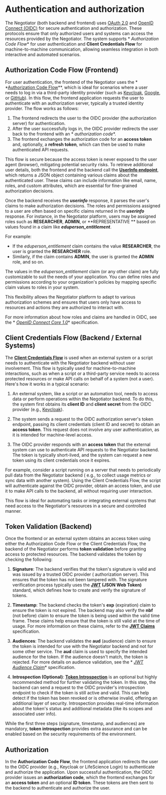 # Authentication and authorization

The Negotiator (both backend and frontend) uses [OAuth 2.0](https://oauth.net/2/)
and [OpenID Connect (OIDC)](https://openid.net/connect/) for secure authentication and authorization. These protocols
ensure that only authorized users and systems can access the resources provided by the Negotiator. The system supports *
*Authorization Code Flow** for user authentication and **Client Credentials Flow** for machine-to-machine communication,
allowing seamless integration in both interactive and automated scenarios.

## Authorization Code Flow (Frontend)

For user authentication, the frontend of the Negotiator uses the *
*[Authorization Code Flow](https://oauth.net/2/grant-types/authorization-code/)**, which is ideal for scenarios where a
user needs to log in via a third-party identity provider (such
as [Keycloak](https://www.keycloak.org/), [Google](https://developers.google.com/identity),
or [GitHub](https://docs.github.com/en/free-pro-team@latest/developers/apps/building-oauth-apps/creating-an-oauth-app)).
In this flow, the frontend application requests the user to authenticate with an authorization server, typically a
trusted identity provider. The flow works as follows:

1. The frontend redirects the user to the OIDC provider (the authorization server) for authentication.
2. After the user successfully logs in, the OIDC provider redirects the user back to the frontend with an *
   *authorization code**.
3. The frontend exchanges the authorization code for an **access token** and, optionally, a **refresh token**, which can
   then be used to make authenticated API requests.

This flow is secure because the access token is never exposed to the user agent (browser), mitigating potential security
risks.
To retrieve additional user details, both the frontend and the backend call the
**[UserInfo endpoint](https://openid.net/specs/openid-connect-core-1_0.html#UserInfoEndpoint)**, which returns a JSON
object containing various claims about the authenticated user. These claims can include information like email, name,
roles, and custom attributes, which are essential for fine-grained authorization decisions.

Once the backend receives the _**userinfo**_ response, it parses the user's claims to make authorization decisions. The
roles and permissions assigned to a user are often based on specific claims returned in the **_userinfo_** response. For
instance, in the Negotiator platform, users may be assigned roles such as **RESEARCHER**, **ADMIN**, or **REPRESENTATIVE
** based on values found in a claim like **_eduperson_entitlement_**.

For example:

- If the *eduperson_entitlement* claim contains the value **RESEARCHER**, the user is granted the **RESEARCHER** role.
- Similarly, if the claim contains **ADMIN**, the user is granted the **ADMIN** role, and so on.

The values in the *eduperson_entitlement* claim (or any other claim) are fully customizable to suit the needs of your
application. You can define roles and permissions according to your organization's policies by mapping specific claim
values to roles in your system.

This flexibility allows the Negotiator platform to adapt to various authorization schemes and ensures that users only
have access to resources and actions they are authorized to interact with.

For more information about how roles and claims are handled in OIDC, see the *
*[OpenID Connect Core 1.0](https://openid.net/specs/openid-connect-core-1_0.html)** specification.

## Client Credentials Flow (Backend / External Systems)

The **[Client Credentials Flow](https://oauth.net/2/grant-types/client-credentials/)** is used when an external system
or a script needs to authenticate with the Negotiator backend without user involvement. This flow is typically used for
machine-to-machine interactions, such as when a script or a third-party service needs to access protected resources or
make API calls on behalf of a system (not a user). Here's how it works in a typical scenario:

1. An external system, like a script or an automation tool, needs to access data or perform operations within the
   Negotiator backend. To do this, the system first obtains its **client ID** and **client secret** from the OIDC
   provider (e.g., [Keycloak](https://www.keycloak.org/)).

2. The system sends a request to the OIDC authorization server's token endpoint, passing its client credentials (client
   ID and secret) to obtain an **access token**. This request does not involve any user authentication, as it is
   intended for machine-level access.

3. The OIDC provider responds with an **access token** that the external system can use to authenticate API requests to
   the Negotiator backend. The token is typically short-lived, and the system can request a new token using its client
   credentials once it expires.

For example, consider a script running on a server that needs to periodically pull data from the Negotiator backend (
e.g., to collect usage metrics or sync data with another system). Using the Client Credentials Flow, the script will
authenticate against the OIDC provider, obtain an access token, and use it to make API calls to the backend, all without
requiring user interaction.

This flow is ideal for automating tasks or integrating external systems that need access to the Negotiator's resources
in a secure and controlled manner.

## Token Validation (Backend)

Once the frontend or an external system obtains an access token using either the Authorization Code Flow or the Client
Credentials Flow, the backend of the Negotiator performs **token validation** before granting access to protected
resources. The backend validates the token by checking the following:

1. **Signature**: The backend verifies that the token's signature is valid and was issued by a trusted OIDC provider (
   authorization server). This ensures that the token has not been tampered with. The signature verification process
   typically uses the **[JWT](https://jwt.io/) (JSON Web Token)** standard, which defines how to create and verify the
   signature of tokens.

2. **Timestamp**: The backend checks the token's **exp** (expiration) claim to ensure the token is not expired. The
   backend may also verify the **nbf** (not before) claim to ensure the token is being used within the valid time frame.
   These claims help ensure that the token is still valid at the time of usage. For more information on these claims,
   refer to the **[JWT Claims](https://datatracker.ietf.org/doc/html/rfc7519#section-4.1)** specification.

3. **Audiences**: The backend validates the **aud** (audience) claim to ensure the token is intended for use with the
   Negotiator backend and not for some other service. The **aud** claim is used to specify the intended audience for the
   token. If the audience doesn't match, the token is rejected. For more details on audience validation, see the *
   *[JWT Audience Claim](https://datatracker.ietf.org/doc/html/rfc7519#section-4.1.3)** specification.

4. **Introspection (Optional)**: **[Token Introspection](https://tools.ietf.org/html/rfc7662)** is an optional but
   highly recommended method for further validating the token. In this step, the backend can send a request to the OIDC
   provider's introspection endpoint to check if the token is still active and valid. This can help detect if the token
   has been revoked or is otherwise invalid, offering an additional layer of security. Introspection provides real-time
   information about the token's status and additional metadata (like its scopes and associated user info).

While the first three steps (signature, timestamp, and audiences) are mandatory, **token introspection** provides extra
assurance and can be enabled based on the security requirements of the environment.

## Authorization

In the **Authorization Code Flow**, the frontend application redirects the user to the OIDC provider (e.g., Keycloak or
LifeScience Login) to authenticate and authorize the application. Upon successful authentication, the OIDC provider
issues an **authorization code**, which the frontend exchanges for an **access token** and an optional **ID token**.
These tokens are then sent to the backend to authenticate and authorize the user.

